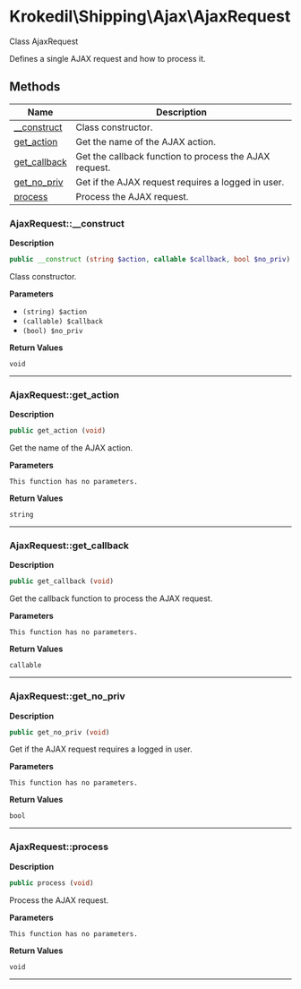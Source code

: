 # Krokedil\Shipping\Ajax\AjaxRequest  

Class AjaxRequest

Defines a single AJAX request and how to process it.  





## Methods

| Name | Description |
|------|-------------|
|[__construct](#ajaxrequest__construct)|Class constructor.|
|[get_action](#ajaxrequestget_action)|Get the name of the AJAX action.|
|[get_callback](#ajaxrequestget_callback)|Get the callback function to process the AJAX request.|
|[get_no_priv](#ajaxrequestget_no_priv)|Get if the AJAX request requires a logged in user.|
|[process](#ajaxrequestprocess)|Process the AJAX request.|




### AjaxRequest::__construct  

**Description**

```php
public __construct (string $action, callable $callback, bool $no_priv)
```

Class constructor. 

 

**Parameters**

* `(string) $action`
* `(callable) $callback`
* `(bool) $no_priv`

**Return Values**

`void`




<hr />


### AjaxRequest::get_action  

**Description**

```php
public get_action (void)
```

Get the name of the AJAX action. 

 

**Parameters**

`This function has no parameters.`

**Return Values**

`string`




<hr />


### AjaxRequest::get_callback  

**Description**

```php
public get_callback (void)
```

Get the callback function to process the AJAX request. 

 

**Parameters**

`This function has no parameters.`

**Return Values**

`callable`




<hr />


### AjaxRequest::get_no_priv  

**Description**

```php
public get_no_priv (void)
```

Get if the AJAX request requires a logged in user. 

 

**Parameters**

`This function has no parameters.`

**Return Values**

`bool`




<hr />


### AjaxRequest::process  

**Description**

```php
public process (void)
```

Process the AJAX request. 

 

**Parameters**

`This function has no parameters.`

**Return Values**

`void`




<hr />

